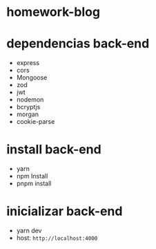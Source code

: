 # homework-blog
# dependencias back-end 
* express 
* cors
* Mongoose 
* zod
* jwt
* nodemon 
* bcryptjs
* morgan
* cookie-parse

# install back-end 
* yarn
* npm Install 
* pnpm install 

# inicializar back-end 
* yarn dev
* host: ```http://localhost:4000```
